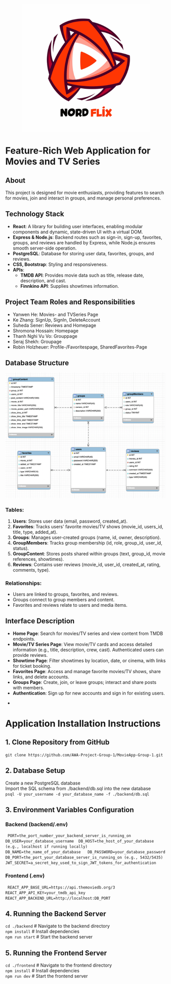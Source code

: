
<div align="center">
    <img src="src/assets/images/movieapplogo.jpg" alt="Logo of MovieApp" width="400">
</div>


# Feature-Rich Web Application for Movies and TV Series


## About

This project is designed for movie enthusiasts, providing features to search for movies, join and interact in groups, and manage personal preferences.

## Technology Stack

- **React**: A library for building user interfaces, enabling modular components and dynamic, state-driven UI with a virtual DOM.
- **Express & Node.js**: Backend routes such as sign-in, sign-up, favorites, groups, and reviews are handled by Express, while Node.js ensures smooth server-side operation.
- **PostgreSQL**: Database for storing user data, favorites, groups, and reviews.
- **CSS, Bootstrap**: Styling and responsiveness.
- **APIs**:
  - **TMDB API**: Provides movie data such as title, release date, description, and cast.
  - **Finnkino API**: Supplies showtimes information.

## Project Team Roles and Responsibilities

- Yanwen He: Movies- and TVSeries Page
- Ke Zhang: SignUp, SignIn, DeleteAccount
- Suheda Sener: Reviews and Homepage
- Shromona Hossain: Homepage
- Thanh Nghi Vu Vo: Grouppage
- Seraj Shekh: Groupage
- Robin Holzheuer: Profile-/Favoritespage, SharedFavorites-Page

## Database Structure

<img src="src/assets/images/DatabaseDiagram.png" alt="Database-Diagram" width="500">


### Tables:

1. **Users**: Stores user data (email, password, created_at).
2. **Favorites**: Tracks users' favorite movies/TV shows (movie_id, users_id, title, type, added_at).
3. **Groups**: Manages user-created groups (name, id, owner, description).
4. **GroupMembers**: Tracks group membership (id, role, group_id, user_id, status).
5. **GroupContent**: Stores posts shared within groups (text, group_id, movie references, showtimes).
6. **Reviews**: Contains user reviews (movie_id, user_id, created_at, rating, comments, type).

### Relationships:
- Users are linked to groups, favorites, and reviews.
- Groups connect to group members and content.
- Favorites and reviews relate to users and media items.

## Interface Description

- **Home Page**: Search for movies/TV series and view content from TMDB endpoints.
- **Movie/TV Series Page**: View movie/TV cards and access detailed information (e.g., title, description, crew, cast). Authenticated users can provide reviews.
- **Showtime Page**: Filter showtimes by location, date, or cinema, with links for ticket booking.
- **Favorites Page**: Access and manage favorite movies/TV shows, share links, and delete accounts.
- **Groups Page**: Create, join, or leave groups; interact and share posts with members.
- **Authentication**: Sign up for new accounts and sign in for existing users.
*
# Application Installation Instructions


## 1. Clone Repository from GitHub

 `git clone https://github.com/AWA-Project-Group-1/MovieApp-Group-1.git`

## 2. Database Setup
Create a new PostgreSQL database  
Import the SQL schema from ./backend/db.sql into the new database  
`psql -U your_username -d your_database_name -f ./backend/db.sql`

## 3. Environment Variables Configuration

### Backend (backend/.env)
`
PORT=the_port_number_your_backend_server_is_running_on
DB_USER=your_database_username 
DB_HOST=the_host_of_your_database (e.g., localhost if running locally)  
DB_NAME=the_name_of_your_database  
DB_PASSWORD=your_database_password 
DB_PORT=the_port_your_database_server_is_running_on (e.g., 5432/5435)  
JWT_SECRET=a_secret_key_used_to_sign_JWT_tokens_for_authentication`

### Frontend (.env)
`
REACT_APP_BASE_URL=https://api.themoviedb.org/3
REACT_APP_API_KEY=your_tmdb_api_key
REACT_APP_BACKEND_URL=http://localhost:DB_PORT`

## 4. Running the Backend Server
`cd ./backend`   # Navigate to the backend directory  
`npm install`    # Install dependencies  
`npm run start`    # Start the backend server

## 5. Running the Frontend Server
`cd ./frontend`  # Navigate to the frontend directory  
`npm install`    # Install dependencies  
`npm run dev`    # Start the frontend server




